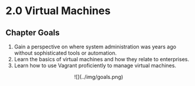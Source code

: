 # 2.0 Virtual Machines

## Chapter Goals
 1. Gain a perspective on where system administration was years ago without sophisticated tools or automation.
 2. Learn the basics of virtual machines and how they relate to enterprises.
 3. Learn how to use Vagrant proficiently to manage virtual machines.

<center>
  ![](../img/goals.png)  
</center>
